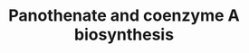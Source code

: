 ---
annotations:
- id: PW:0001358
  parent: classic metabolic pathway
  type: Pathway Ontology
  value: coenzyme A biosynthetic pathway
authors:
- M.Braymer
- MaintBot
- Ddigles
- Egonw
- SNorton
- Eweitz
description: ''
last-edited: 2021-05-20
organisms:
- Saccharomyces cerevisiae
redirect_from:
- /index.php/Pathway:WP462
- /instance/WP462
- /instance/WP462_rr117319
revision: r117319
schema-jsonld:
- '@context': https://schema.org/
  '@id': https://wikipathways.github.io/pathways/WP462.html
  '@type': Dataset
  creator:
    '@type': Organization
    name: WikiPathways
  description: ''
  keywords:
  - 5,10-methylene-THF
  - ADP
  - ALD2
  - ALD3
  - ATP
  - Coenzyme A
  - ECM31
  - FSM1
  - L-cysteine
  - NADH
  - NADPH
  - PAN5
  - PAN6
  - SIS2
  - VHS3
  - YDR196C
  - YDR531W
  - YGR277C
  - YIL083C
  - YKL088W
  - dephospho-CoA
  - pyrophosphate
  - spermine
  license: CC0
  name: Panothenate and coenzyme A biosynthesis
seo: CreativeWork
title: Panothenate and coenzyme A biosynthesis
wpid: WP462
---